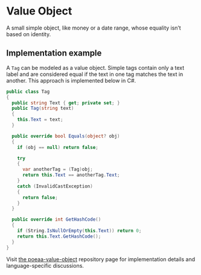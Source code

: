 # Value Object

A small simple object, like money or a date range, whose equality isn’t based on identity.

## Implementation example

A `Tag` can be modeled as a value object. Simple tags contain only a text label and are considered equal if the text in one tag matches the text in another. This approach is implemented below in C#.

```csharp
public class Tag
{
  public string Text { get; private set; }
  public Tag(string text)
  {
    this.Text = text;
  }

  public override bool Equals(object? obj)
  {
    if (obj == null) return false;

    try
    {
      var anotherTag = (Tag)obj;
      return this.Text == anotherTag.Text;
    }
    catch (InvalidCastException)
    {
      return false;
    }
  }

  public override int GetHashCode()
  {
    if (String.IsNullOrEmpty(this.Text)) return 0;
    return this.Text.GetHashCode();
  }
}
```

Visit [the poeaa-value-object](https://github.com/kaiosilveira/poeaa-value-object) repository page for implementation details and language-specific discussions.
